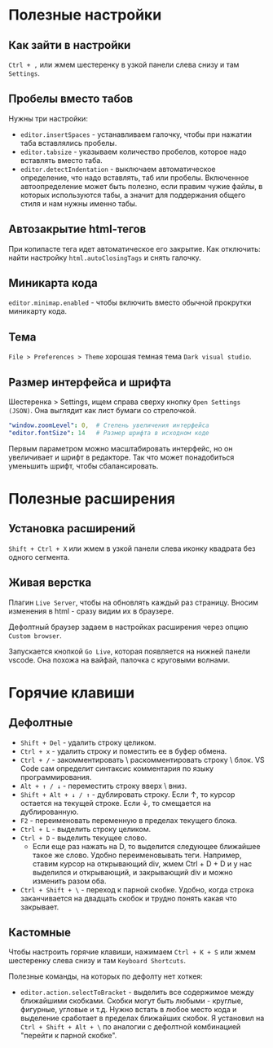 # Полезные настройки

## Как зайти в настройки

`Ctrl + ,` или жмем шестеренку в узкой панели слева снизу и там `Settings`.

## Пробелы вместо табов

Нужны три настройки:

* `editor.insertSpaces` - устанавливаем галочку, чтобы при нажатии таба вставлялись пробелы.
* `editor.tabsize` - указываем количество пробелов, которое надо вставлять вместо таба.
* `editor.detectIndentation` - выключаем автоматическое определение, что надо вставлять, таб или пробелы. Включенное автоопределение может быть полезно, если правим чужие файлы, в которых используются табы, а значит для поддержания общего стиля и нам нужны именно табы.

## Автозакрытие html-тегов

При копипасте тега идет автоматическое его закрытие. Как отключить: найти настройку `html.autoClosingTags` и снять галочку.

## Миникарта кода

`editor.minimap.enabled` - чтобы включить вместо обычной прокрутки миникарту кода.

## Тема

`File > Preferences > Theme` хорошая темная тема `Dark visual studio`.

## Размер интерфейса и шрифта

Шестеренка > Settings, ищем справа сверху кнопку `Open Settings (JSON)`. Она выглядит как лист бумаги со стрелочкой.

```yaml
"window.zoomLevel": 0,  # Степень увеличения интерфейса
"editor.fontSize": 14   # Размер шрифта в исходном коде
```

Первым параметром можно масштабировать интерфейс, но он увеличивает и шрифт в редакторе. Так что может понадобиться уменьшить шрифт, чтобы сбалансировать.

# Полезные расширения

## Установка расширений

`Shift + Ctrl + X` или жмем в узкой панели слева иконку квадрата без одного сегмента.

## Живая верстка

Плагин `Live Server`, чтобы на обновлять каждый раз страницу. Вносим изменения в html - сразу видим их в браузере.

Дефолтный браузер задаем в настройках расширения через опцию `Custom browser`. 

Запускается кнопкой `Go Live`, которая появляется на нижней панели vscode. Она похожа на вайфай, палочка с круговыми волнами.

# Горячие клавиши

## Дефолтные

* `Shift + Del` - удалить строку целиком.
* `Ctrl + x` - удалить строку и поместить ее в буфер обмена.
* `Ctrl + /` - закомментировать \ раскомментировать строку \ блок. VS Code сам определит синтаксис комментария по языку программирования.
* `Alt + ↑ / ↓` - переместить строку вверх \ вниз.
* `Shift + Alt + ↓ / ↑` - дублировать строку. Если ↑, то курсор остается на текущей строке. Если ↓, то смещается на дублированную.
* `F2` - переименовать переменную в пределах текущего блока.
* `Ctrl + L` - выделить строку целиком.
* `Ctrl + D` - выделить текущее слово.
  * Если еще раз нажать на D, то выделится следующее ближайшее такое же слово. Удобно переименовывать теги. Например, ставим курсор на открывающий div, жмем Ctrl + D + D и у нас выделился и открывающий, и закрывающий div и можно изменить разом оба.
* `Ctrl + Shift + \` - переход к парной скобке. Удобно, когда строка заканчивается на двадцать скобок и трудно понять какая что закрывает.

## Кастомные

Чтобы настроить горячие клавиши, нажимаем `Ctrl + K + S` или жмем шестеренку слева снизу и там `Keyboard Shortcuts`.

Полезные команды, на которых по дефолту нет хоткея:

* `editor.action.selectToBracket` - выделить все содержимое между ближайшими скобками. Скобки могут быть любыми - круглые, фигурные, угловые и т.д. Нужно встать в любое место кода и выделение сработает в пределах ближайших скобок. Я установил на `Ctrl + Shift + Alt + \` по аналогии с дефолтной комбинацией "перейти к парной скобке".